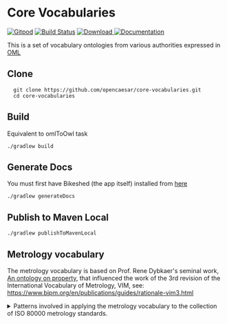# Core Vocabularies

[![Gitpod](https://img.shields.io/badge/gitpod-open-blue?logo=gitpod)](https://gitpod.io/#https://github.com/opencaesar/core-vocabularies) 
[![Build Status](https://travis-ci.org/opencaesar/core-vocabularies.svg?branch=master)](https://travis-ci.org/opencaesar/core-vocabularies)
[ ![Download](https://api.bintray.com/packages/opencaesar/ontologies/core-vocabularies/images/download.svg) ](https://bintray.com/opencaesar/ontologies/core-vocabularies/_latestVersion)
[![Documentation](https://img.shields.io/badge/Documentation-HTML-orange)](https://opencaesar.github.io/core-vocabularies/) 

This is a set of vocabulary ontologies from various authorities expressed in [OML](https://github.com/opencaesar/oml)

## Clone
```
  git clone https://github.com/opencaesar/core-vocabularies.git
  cd core-vocabularies
```

## Build
Equivalent to omlToOwl task
```
./gradlew build
```

## Generate Docs
You must first have Bikeshed (the app itself) installed from [here](https://tabatkins.github.io/bikeshed/#install-final)
```
./gradlew generateDocs
```

## Publish to Maven Local
```
./gradlew publishToMavenLocal
```

## Metrology vocabulary

The metrology vocabulary is based on Prof. Rene Dybkaer's seminal work, [An ontology on property](http://ontology.iupac.org/), that influenced the work of the 3rd revision of the International Vocabulary of Metrology, VIM, see: https://www.bipm.org/en/publications/guides/rationale-vim3.html

<details>
<summary>Patterns involved in applying the metrology vocabulary to the collection of ISO 80000 metrology standards.</summary>

### Defining quantities

Note that the difference between kind-of-quantity and quantity is that a kind-of-quantity is a class-level definition in a vocabulary independent of any physical object whereas a quantity is a particular instance of a kind-of-quantity associated to a particular physical object.

Each of part 3 through 14 of the ISO 80000 collection define kinds of quantities and corresponding measurement units. The following describes the process involved in defining a quantity.

Defining a quantity involves the following:
1) Determine whether the quantity is base or derived.
   * Define a base quantity as a specialization of `metrology:IndependentUnitaryQuantity`
   * Define a derived quantity as a specialization of `metrology:DerivedUnitaryQuantity` with 
  specializations of `metrology:HasFactorForUnitaryQuantity` for each quantity it depends on.
2) For a derived quantity, define a derivation consistency rule.
3) Define an instance of the quantity.

<details>
<summary>Details</summary>

Determine whether the quantity is a base or derived quantity in
the ISO 80000 system of quantities. See [ISO-80000-1:2009 section 3.7](https://www.iso.org/obp/ui/#iso:std:iso:80000:-1:ed-1:v1:en) 

#### Step 1: Defining a base quantity

<details>
<summary>Details</summary>

Note that, by definition, every base quantity has a dimension different than 1;
this is conveyed in the metrology vocabulary with the boolean property `metrology:isDimensionlessQuantity`.

Use the following as an example.

Given the following definition from [ISO 80000-3:2019](https://www.iso.org/obp/ui/#iso:std:iso:80000:-3:ed-2:v1:en):

![](doc/80000-3-length-metre.png)

Here is the corresponding definition using the metrology vocabulary:

```oml
@dc:^source "https://www.iso.org/obp/ui/#iso:std:iso:80000:-3:ed-2:v1:en"
vocabulary <http://iso.org/80000-3-quantities> with # as 80000-3-quantities {
    extends <http://iso.org/80000-3-units>

    @dc:^source "3-1.1"
    concept ^length :> metrology:IndependentUnitaryQuantity [
        restricts scalar property metrology:isDimensionlessQuantity to false^^xsd:boolean
        restricts all relation metrology:hasMagnitude to 80000-3-units:UnitOfLengthValue 
    ]

    ...
}
```

The last restriction above says that the `metrology:hasMagnitude` of every `80000-3-quantities:length` must
be a `metrology:QuantityValue` whose `metrology:hasReference` must be a `metrology:MeasurementUnit` that is a `80000-3-units:UnitOfLengthValue`.

</details>

#### Steps 1,2: Defining a derived quantity

<details>
<summary>Details</summary>

A derived quantity is defined as the product of other quantities raised to a rational exponent.
This is a dimensional relationship that enables calculating the effective dimension of every quantity
in a system of quantities. Note that this dimensional relationship between a derived quantity
and its factored quantities can be very different than the mathematical relationship for 
the same derived quantity as explaine in the notion of quantity dimension 
in [ISO 80000-1:2009, 3.7](https://www.iso.org/obp/ui/#iso:std:iso:80000:-1:ed-1:v1:en).

Note when defining a derived quantity with `metrology:isDimensionlessQuantity=true`,
it is important to retain the non-simplified product factors in order to preserve 
the metrological provenance of this derived quantity with respect to other quantities.
Without this provenance, all dimensionless quantities would be equivalent to each other,
which is absurd in metrology. Consider for example, efficiency in mechanics (ISO 80000-4:2019, 4.29) and
relative humidity in thermodynamics (ISO 80000-5:2019, 5.33) are both dimensionless quantities but they 
are clearly not equivalent to each other.

Use the following as an example.

Given the following definition from [ISO 80000-3:2019](https://www.iso.org/obp/ui/#iso:std:iso:80000:-3:ed-2:v1:en):

![](doc/80000-3-velocity-metre-per-second.png)

Here is the corresponding definition using the metrology vocabulary:

```oml
@dc:^source "https://www.iso.org/obp/ui/#iso:std:iso:80000:-3:ed-2:v1:en"
vocabulary <http://iso.org/80000-3-quantities> with # as 80000-3-quantities {
    extends <http://iso.org/80000-3-units>
  
    ...

    @dc:^source "3-10.1"
    concept velocity :> metrology:DerivedUnitaryQuantity [
        restricts scalar property metrology:isDimensionlessQuantity to false^^xsd:boolean
        restricts all relation metrology:hasMagnitude to 80000-3-units:UnitOfVelocityValue
    ]

    relation entity velocity-of-position-vector :> metrology:HasFactorForUnitaryQuantity [
        from velocity
        to position-vector
        forward velocity-of-position-vector-forward
        functional
        restricts scalar property metrology:exponent to "1/1"^^owl:rational
    ]

    relation entity velocity-of-duration :> metrology:HasFactorForUnitaryQuantity [
        from velocity
        to duration
        forward velocity-of-duration-forward
        functional
        restricts scalar property metrology:exponent to "-1/1"^^owl:rational
    ]

    ...
}
```

In addition to defining a derived quantity, it is strongly encouraged to define a corresponding
consistency rule to facilitate detecting incorrect usage of derived quantities in a system of quantities.
For example, deriving the velocity of a vehicle based on the position-vector of something else.

Use the following as an example.

```oml
@dc:^description "Optional consistency rules to enforce that derived quantities are about the same object as the objects of their quantity factors."
vocabulary <http://iso.org/80000-3-derivation-consistency> with # as 80000-3-derivation-consistency {
  extends <http://iso.org/80000-3-quantities>

  ...

  @dc:^description "
  If a velocity, x, is derived from a position-vector, y, and a duration, z,
  then x, y, and z must be quantities of the same object."
  rule velocity-derivation-consistency [
    // x is the velocity quantity of an object, xo.
    metrology:Object(xo) ^
    metrology:Quantity(x) ^
    metrology:isQuantityOf(x,xo) ^
    80000-3-quantities:velocity(x) ^

    // y is the position-vector quantity of an object, yo.
    metrology:Object(yo) ^
    metrology:Quantity(y) ^
    metrology:isQuantityOf(y,yo) ^
    80000-3-quantities:position-vector(y) ^

    // z is the duration quantity of an object, zo.
    metrology:Object(zo) ^
    metrology:Quantity(z) ^
    metrology:isQuantityOf(z,zo) ^
    80000-3-quantities:duration(z) ^

    // if there is a dimensional calculus constraint relating x as a derived from y and z
    80000-3-quantities:velocity-of-position-vector-forward(x,y) ^
    80000-3-quantities:velocity-of-duration-forward(x,z)
  
    ->

    // then all the quantities must be of the same object.
    sameAs(xo,yo) ^ sameAs(xo,zo)
  ]

  ...
}
```

In practice, it is helpful to use SPARQL rules to find consistent and inconsistent instances of
derived quantities. For example, see [src/sparql/velocity-consistent-derivation.sparql](src/sparql/velocity-consistent-derivation.sparql) and [src/sparql/velocity-inconsistent-derivation.sparql](src/sparql/velocity-inconsistent-derivation.sparql).

</details>

#### Step 3: Defining instances

Note that such instances are kind-of-quantities in the sense of Prof. Dybkaer's ontology
because they are unrelated to any `metrology:Object`.

<details>
<summary>Details</summary>

Use the following as an example.

```oml
description <http://iso.org/80000-3-instances> with # as 80000-3-instances {
  uses <http://iso.org/80000-3-quantities>

  @dc:^source "3-1"
  ci ^length : 80000-3-quantities:^length

  ...

  @dc:^source "3-10"
  ci velocity : 80000-3-quantities:velocity

  ...
}
```

</details>

</details>

### Defining units

Each of part 3 through 14 of the ISO 80000 collection define kinds of quantities and corresponding measurement units. The following describes the process involved in defining a measurement unit.

Defining a unit involves the following:
1) Define a specialization of `metrology:UnitaryQuantityValue` for representing quantity values whose reference is that unit.
2) Define a specialization of `metrology:CoherentMeasurementUnit` as the root taxonomy for the unit including its prefix variations.
3) Determine whether the unit is base or derived.
   * Define a base unit as a specialization of `metrology:IndependentMeasurementUnit`
   * Define a derived unit as a specialization of `metrology:DerivedMeasurementUnit` with 
  specializations of `metrology:HasFactorForMeasurementUnit` for each unit it depends on.
4) Define specializations of the unit for the relevant prefixes
5) Define instances of the unit and of the prefixed units
6) Define a specialization of `80000-concepts:UnitaryQuantityMagnitude` to facilitate modeling a quantity value and the magnitude relationship.

<details>
<summary>Details</summary>

#### Steps 1-4: Defining a base unit

<details>
<summary>Details</summary>

Use the following as an example.

Given the following definition from [ISO 80000-3:2019](https://www.iso.org/obp/ui/#iso:std:iso:80000:-3:ed-2:v1:en):

![](doc/80000-3-length-metre.png)

Here is the corresponding definition using the metrology vocabulary:

```oml
@dc:^source "https://www.iso.org/obp/ui/#iso:std:iso:80000:-3:ed-2:v1:en"
vocabulary <http://iso.org/80000-3-units> with # as 80000-3-units {
    extends <http://iso.org/80000-concepts>
    uses <http://iso.org/80000-1>

    -- step 1
    aspect UnitOfLengthValue :> metrology:UnitaryQuantityValue [
        restricts all relation metrology:hasReference to UnitOfLength
    ]
    
    -- step 2
    @dc:^source "3-1"
    concept UnitOfLength :> metrology:CoherentMeasurementUnit [
        restricts scalar property metrology:isDimensionlessMeasurementUnit to false^^xsd:boolean
    ]

    -- step 3
    concept metre :> UnitOfLength, metrology:IndependentMeasurementUnit, 80000-concepts:MeasurementUnit

    -- step 4
    concept kilometre :> UnitOfLength, metrology:PrefixedMeasurementUnit, 80000-concepts:MeasurementUnit [
        restricts relation metrology:hasPrefix to 80000-1:kilo
    ]
}
```

</details>

#### Steps 1-4: Defining a derived unit

<details>
<summary>Details</summary>

Use the following as an example.

Given the following definition from [ISO 80000-3:2019](https://www.iso.org/obp/ui/#iso:std:iso:80000:-3:ed-2:v1:en):

![](doc/80000-3-velocity-metre-per-second.png)

Here is the corresponding definition using the metrology vocabulary:

```oml
@dc:^source "https://www.iso.org/obp/ui/#iso:std:iso:80000:-3:ed-2:v1:en"
vocabulary <http://iso.org/80000-3-units> with # as 80000-3-units {
    extends <http://iso.org/80000-concepts>
    uses <http://iso.org/80000-1>
  
    ...

    -- step 1
    aspect UnitOfVelocityValue :> metrology:UnitaryQuantityValue [
        restricts all relation metrology:hasReference to UnitOfVelocity
    ]

    -- step 2
    @dc:^source "3-10"
    concept UnitOfVelocity :> metrology:CoherentMeasurementUnit [
        restricts scalar property metrology:isDimensionlessMeasurementUnit to false^^xsd:boolean
    ]

    -- step 3
    concept metre-per-second :> UnitOfVelocity, metrology:DerivedMeasurementUnit, 80000-concepts:MeasurementUnit

    relation entity metre-per-second_of_metre :>  metrology:HasFactorForMeasurementUnit [
        from metre-per-second
        to metre
        forward metre-per-second_of_metre-factor
        restricts scalar property metrology:exponent to "1/1"^^owl:rational
    ]

    relation entity metre-per-second_of_second :>  metrology:HasFactorForMeasurementUnit [
        from metre-per-second
        to second
        forward metre-per-second_of_second-factor
        restricts scalar property metrology:exponent to "-1/1"^^owl:rational
    ]

    -- step 4
    concept kilometre-per-second :> UnitOfVelocity, metrology:DerivedMeasurementUnit, 80000-concepts:MeasurementUnit

    relation entity kilometre-per-second_of_metre :>  metrology:HasFactorForMeasurementUnit [
        from metre-per-second
        to kilometre
        forward kilometre-per-second_of_metre-factor
        restricts scalar property metrology:exponent to "1/1"^^owl:rational
    ]

    relation entity kilometre-per-second_of_second :>  metrology:HasFactorForMeasurementUnit [
        from metre-per-second
        to second
        forward kilometre-per-second_of_second-factor
        restricts scalar property metrology:exponent to "-1/1"^^owl:rational
    ]

    ...
}
```

</details>

#### Step 5: Defining instances

<details>
<summary>Details</summary>

Use the following as an example.

```oml
description <http://iso.org/80000-3-instances> with # as 80000-3-instances {
  uses <http://iso.org/80000-3-quantities>

  @dc:^source "3-1"
  ci metre : 80000-3-units:metre
 
  ci kilometre : 80000-3-units:kilometre


  @dc:^source "3-10"
  ci metre-per-second : 80000-3-units:metre-per-second

  ci kilometre-per-second : 80000-3-units:kilometre-per-second
```

</details>

#### Step 6: Defining convenience quantity magnitudes

<details>
<summary>Details</summary>

Use the following as an example.

```oml
@dc:^description "This vocabulary provides convenience specializations of metrology:UnitaryQuantityValue
as concepts for every metrology:MeasurementUnit defined in http://iso.org/80000-3-units.

Note that this vocabulary reflects an opinionated usage of metrology:UnitaryQuantityValue
as an OML concept and does not exclude in any way other possible usages."
vocabulary <http://iso.org/80000-3-quantityValues> with # as 80000-3-quantityValues {
  extends <http://iso.org/80000-concepts>
  extends <http://iso.org/80000-3-units>
  uses <http://iso.org/80000-3-instances>

  relation entity metre-magnitude :> 80000-concepts:UnitaryQuantityMagnitude, 80000-3-units:UnitOfLengthValue [
     from metrology:UnitaryQuantity
     to metre-magnitude
     forward hasMetreMagnitude
     restricts relation metrology:hasReference to 80000-3-instances:metre
  ]

  relation entity kilometre-magnitude :> 80000-concepts:UnitaryQuantityMagnitude, 80000-3-units:UnitOfLengthValue [
     from metrology:UnitaryQuantity
     to kilometre-magnitude
     forward hasKilometreMagnitude
     restricts relation metrology:hasReference to 80000-3-instances:kilometre
  ]

  ...

    relation entity metre-per-second-magnitude :> 80000-concepts:UnitaryQuantityMagnitude, 80000-3-units:UnitOfVelocityValue [
     from metrology:UnitaryQuantity
     to metre-per-second-magnitude
     forward hasMetrePer-SecondMagnitude
     restricts relation metrology:hasReference to 80000-3-instances:metre-per-second
  ]

  relation entity kilometre-per-second-magnitude :> 80000-concepts:UnitaryQuantityMagnitude, 80000-3-units:UnitOfVelocityValue [
     from metrology:UnitaryQuantity
     to kilometre-per-second-magnitude
     forward hasKilometrePerSecondMagnitude
     restricts relation metrology:hasReference to 80000-3-instances:kilometre-per-second
  ]

  ...
}
```

</details>

</details>

### Defining prefixes

In the collection of ISO 80000 metrology standards, there are only two kinds of prefixes: decimal and binary.
In the metrology vocabulary, note that the actual value of a prefix is not explicitly represented in OML.
However, each prefix is defined as an instance that could be linked to an external representation in a mathematical tool.

<details>
<summary>Details</summary>

Use the following as an example.

```oml
vocabulary <http://iso.org/80000-1-decimalPrefix> with # as 80000-1-decimalPrefix {
    extends <http://iupac.org/metrology>

    concept DecimalPrefix :> metrology:Prefix
}
```

and:

```oml
description <http://iso.org/80000-1> with # as 80000-1 {
    uses <http://iso.org/80000-1-decimalPrefix>

    @dc:^description "10^24"
    ci yotta : 80000-1-decimalPrefix:DecimalPrefix

    ...

    @dc:^description "10^3"
    ci kilo : 80000-1-decimalPrefix:DecimalPrefix

    @dc:^description "10^2"
    ci hecto : 80000-1-decimalPrefix:DecimalPrefix

    @dc:^description "10^1"
    ci deca : 80000-1-decimalPrefix:DecimalPrefix

    @dc:^description "10^-1"
    ci deci : 80000-1-decimalPrefix:DecimalPrefix

    ...

    @dc:^description "10^-24"
    ci yocto : 80000-1-decimalPrefix:DecimalPrefix

}
```

</details>

</details>